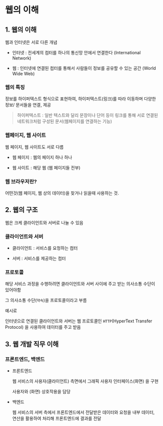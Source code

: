 # 웹의 이해

## 1. 웹의 이해

웹과 인터넷은 서로 다른 개념

- 인터넷 : 전세계의 컴터를 하나의 통신망 안에서 연결한다 (International Network)

- 웹 : 인터넷에 연결된 컴터를 통해서 사람들이 정보를 공유할 수 있는 공간 (World Wide Web)

### 웹의 특징

정보를 하이퍼텍스트 형식으로 표현하여, 하이퍼텍스트(링크)를 따라 이동하며 다양한 정보/ 문서들을 연결, 제공

> 하이퍼텍스트 : 일반 텍스트와 달리 문장이나 단어 등이 링크를 통해 서로 연결된 네트워크처럼 구성된 문서(웹페이지를 연결하는 기능)

### 웹페이지, 웹 사이트

웹 페이지, 웹 사이트도 서로 다름

- 웹 페이지 : 웹의 페이지 하나 하나

- 웹 사이트 : 해당 웹 (웹 페이지들 전부)

### 웹 브라우저란?

어떤것(웹 페이지, 웹 상의 데이터)을 찾거나 읽을때 사용하는 것.

## 2. 웹의 구조

웹은 크케 클라이언트와 서버로 나눌 수 있음

### 클라이언트와 서버

- 클라이언트 : 서비스를 요청하는 컴터

- 서버 : 서비스를 제공하는 컴터

### 프로토콜

해당 서비스 과정을 수행하려면 클라이언트와 서버 사이에 주고 받는 의사소통 수단이 있어야함

그 의사소통 수단(`약속`)을 프로토콜이라고 부름

예시로

인터넷으로 연결된 클라이언트와 서버는 웹 프로토콜인 `HTTP`(HyperText Transfer Protocol) 을 사용하여 데이터를 주고 받음

## 3. 웹 개발 직무 이해

### 프론트엔드, 백엔드

- 프론트엔드

  웹 서비스의 사용자(클라이언트) 측면에서 그래픽 사용자 인터페이스(화면) 을 구현

  사용자와 (화면) 상호작용을 담당

- 백엔드

  웹 서비스의 서버 측에서 프론트엔드에서 전달받은 데이터와 요청을 내부 데이터, 연산을 활용하여 처리해 프론트엔드에 결과를 전달

